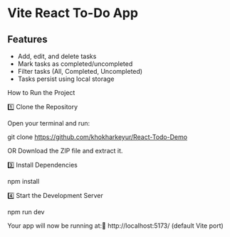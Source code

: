# Vite React To-Do App

## Features
- Add, edit, and delete tasks
- Mark tasks as completed/uncompleted
- Filter tasks (All, Completed, Uncompleted)
- Tasks persist using local storage

How to Run the Project

1️⃣ Clone the Repository

Open your terminal and run:

git clone https://github.com/khokharkeyur/React-Todo-Demo

OR Download the ZIP file and extract it.

3️⃣ Install Dependencies

npm install

4️⃣ Start the Development Server

npm run dev

Your app will now be running at:🔗 http://localhost:5173/ (default Vite port)